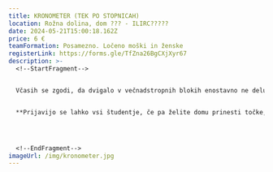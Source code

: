 ```yaml
---
title: KRONOMETER (TEK PO STOPNICAH)
location: Rožna dolina, dom ??? - ILIRC?????
date: 2024-05-21T15:00:18.162Z
price: 6 €
teamFormation: Posamezno. Ločeno moški in ženske
registerLink: https://forms.gle/TfZna26BgCXjXyr67
description: >-
  <!--StartFragment-->


  Včasih se zgodi, da dvigalo v večnadstropnih blokih enostavno ne deluje in takrat se moramo sprehoditi po neskončnih stopnicah, če se nam malce mudi, pa postane vse skupaj še toliko težje. Ravno zaradi tega pripravljamo v okviru Majskih iger posebno disciplino v domu IX. Cilj igre je, da v najkrajšem možnem času premagate razdaljo od kleti pa vse do sedmega nadstropja. Vsak tekmovalec dobi eno priložnost, njegov čas se zapiše, na koncu pa se določi zmagovalca z najhitrejšim časom. Tekmovanje poteka ločeno v ženski in moški konkurenci ter je namenjeno vsem študentom in študentkam.


  **Prijavijo se lahko vsi študentje, če pa želite domu prinesti točke, morate biti stanovalec študentskega doma. S 1. mestom prinesete domu 8 točk, z 2. mestom 6 točk in s 3. mestom 4 točke.**




  <!--EndFragment-->
imageUrl: /img/kronometer.jpg
---
```

